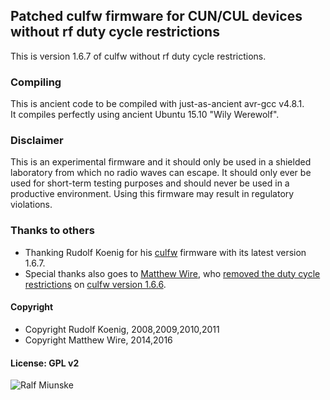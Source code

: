 ## Patched culfw firmware for CUN/CUL devices without rf duty cycle restrictions
This is version 1.6.7 of culfw without rf duty cycle restrictions.

### Compiling
This is ancient code to be compiled with just-as-ancient avr-gcc v4.8.1. <br>
It compiles perfectly using ancient Ubuntu 15.10 "Wily Werewolf".

### Disclaimer
This is an experimental firmware and it should only be used in a shielded laboratory from which no radio waves can escape. It should only ever be used for short-term testing purposes and should never be used in a productive environment. Using this firmware may result in regulatory violations.

### Thanks to others
- Thanking Rudolf Koenig for his [culfw](http://culfw.de/culfw.html) firmware with its latest version 1.6.7.
- Special thanks also goes to [Matthew Wire](https://www.mjwconsult.co.uk/en/), who [removed the duty cycle restrictions](https://blog.mjwconsult.co.uk/modifying-cul-firmware-to-increase-send-limit-for-eq3-max-heating-thermostats/) on [culfw version 1.6.6](https://github.com/mattwire/culfw).

#### Copyright
- Copyright Rudolf Koenig, 2008,2009,2010,2011
- Copyright Matthew Wire, 2014,2016

#### License: GPL v2

![Ralf Miunske](https://miunske.eu/github/?culfw_nocredits)
